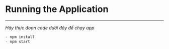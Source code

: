 # Running the Application
***
*Hãy thực đoạn code dưới đây để chạy app*
```javascript
- npm install
- npm start
```
